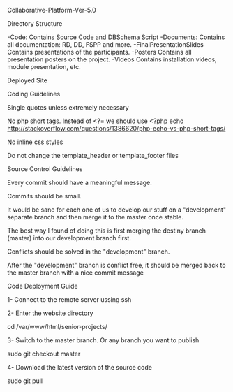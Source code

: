 Collaborative-Platform-Ver-5.0

Directory Structure

-Code:                    Contains Source Code and DBSchema Script
-Documents:               Contains all documentation: RD, DD, FSPP and more.
-FinalPresentationSlides  Contains presentations of the participants.
-Posters                  Contains all presentation posters on the project.
-Videos                   Contains installation videos, module presentation, etc.


Deployed Site

Coding Guidelines

Single quotes unless extremely necessary

No php short tags. Instead of  <?=  we should use  <?php echo  
http://stackoverflow.com/questions/1386620/php-echo-vs-php-short-tags/

No inline css styles

Do not change the template_header or template_footer files

Source Control Guidelines

Every commit should have a meaningful message.

Commits should be small.

It would be sane for each one of us to develop our stuff on a "development" separate branch and then merge it to the master once stable.

The best way I found of doing this is first merging the destiny branch (master) into our development branch first.

Conflicts should be solved in the "development" branch.

After the "development" branch is conflict free, it should be merged back to the master branch with a nice commit message

Code Deployment Guide

1- Connect to the remote server ussing ssh

2- Enter the website directory

 cd /var/www/html/senior-projects/ 

3- Switch to the master branch. Or any branch you want to publish

 sudo git checkout master 

4- Download the latest version of the source code

 sudo git pull 